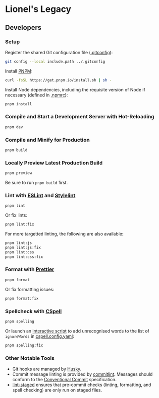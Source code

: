 # Lionel's Legacy

## Developers

### Setup

Register the shared Git configuration file ([.gitconfig](.gitconfig)):

```sh
git config --local include.path ../.gitconfig
```

Install [PNPM](https://pnpm.io/installation):

```sh
curl -fsSL https://get.pnpm.io/install.sh | sh -
```

Install Node dependencies, including the requisite version of Node if necessary (defined in [.npmrc](.npmrc)):

```sh
pnpm install
```

### Compile and Start a Development Server with Hot-Reloading

```sh
pnpm dev
```

### Compile and Minify for Production

```sh
pnpm build
```

### Locally Preview Latest Production Build

```sh
pnpm preview
```

Be sure to run `pnpm build` first.

### Lint with [ESLint](https://eslint.org/) and [Stylelint](https://stylelint.io/)

```sh
pnpm lint
```

Or fix lints:

```sh
pnpm lint:fix
```

For more targetted linting, the following are also available:

```sh
pnpm lint:js
pnpm lint:js:fix
pnpm lint:css
pnpm lint:css:fix
```

### Format with [Prettier](https://prettier.io/)

```sh
pnpm format
```

Or fix formatting issues:

```sh
pnpm format:fix
```

### Spellcheck with [CSpell](https://cspell.org/)

```sh
pnpm spelling
```

Or launch an [interactive script](sbin/cspell-i) to add unrecognised words to the list of `ignoreWords` in [cspell.config.yaml](cspell.config.yaml):

```sh
pnpm spelling:fix
```

### Other Notable Tools

- Git hooks are managed by [Husky](https://typicode.github.io/husky/).
- Commit message linting is provided by [commitlint](https://github.com/conventional-changelog/commitlint?tab=readme-ov-file). Messages should conform to the [Conventional Commit](https://www.conventionalcommits.org/en/v1.0.0/) specification.
- [lint-staged](https://github.com/lint-staged/lint-staged) ensures that pre-commit checks (linting, formatting, and spell checking) are only run on staged files.
